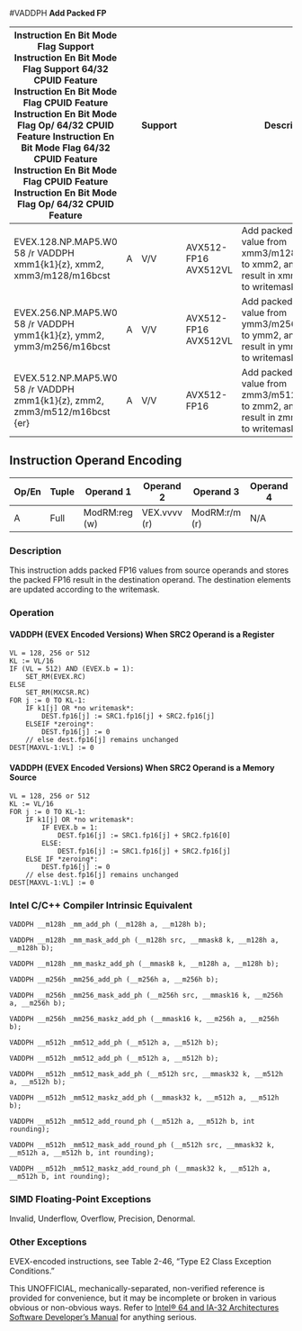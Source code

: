 #VADDPH
**Add Packed FP**

| Instruction En Bit Mode Flag Support Instruction En Bit Mode Flag Support 64/32 CPUID Feature Instruction En Bit Mode Flag CPUID Feature Instruction En Bit Mode Flag Op/ 64/32 CPUID Feature Instruction En Bit Mode Flag 64/32 CPUID Feature Instruction En Bit Mode Flag CPUID Feature Instruction En Bit Mode Flag Op/ 64/32 CPUID Feature |     | Support |                      | Description                                                                                             |
| ---------------------------------------------------------------------------------------------------------------------------------------------------------------------------------------------------------------------------------------------------------------------------------------------------------------------------------------------- | --- | ------- | -------------------- | ------------------------------------------------------------------------------------------------------- |
| EVEX.128.NP.MAP5.W0 58 /r VADDPH xmm1{k1}{z}, xmm2, xmm3/m128/m16bcst                                                                                                                                                                                                                                                                          | A   | V/V     | AVX512-FP16 AVX512VL | Add packed FP16 value from xmm3/m128/m16bcst to xmm2, and store result in xmm1 subject to writemask k1. |
| EVEX.256.NP.MAP5.W0 58 /r VADDPH ymm1{k1}{z}, ymm2, ymm3/m256/m16bcst                                                                                                                                                                                                                                                                          | A   | V/V     | AVX512-FP16 AVX512VL | Add packed FP16 value from ymm3/m256/m16bcst to ymm2, and store result in ymm1 subject to writemask k1. |
| EVEX.512.NP.MAP5.W0 58 /r VADDPH zmm1{k1}{z}, zmm2, zmm3/m512/m16bcst {er}                                                                                                                                                                                                                                                                     | A   | V/V     | AVX512-FP16          | Add packed FP16 value from zmm3/m512/m16bcst to zmm2, and store result in zmm1 subject to writemask k1. |

## Instruction Operand Encoding

| Op/En | Tuple | Operand 1     | Operand 2    | Operand 3     | Operand 4 |
| ----- | ----- | ------------- | ------------ | ------------- | --------- |
| A     | Full  | ModRM:reg (w) | VEX.vvvv (r) | ModRM:r/m (r) | N/A       |

### Description

This instruction adds packed FP16 values from source operands and stores the packed FP16 result in the destination operand. The destination elements are updated according to the writemask.

### Operation

#### VADDPH (EVEX Encoded Versions) When SRC2 Operand is a Register

```
VL = 128, 256 or 512
KL := VL/16
IF (VL = 512) AND (EVEX.b = 1):
    SET_RM(EVEX.RC)
ELSE
    SET_RM(MXCSR.RC)
FOR j := 0 TO KL-1:
    IF k1[j] OR *no writemask*:
        DEST.fp16[j] := SRC1.fp16[j] + SRC2.fp16[j]
    ELSEIF *zeroing*:
        DEST.fp16[j] := 0
    // else dest.fp16[j] remains unchanged
DEST[MAXVL-1:VL] := 0

```

#### VADDPH (EVEX Encoded Versions) When SRC2 Operand is a Memory Source

```
VL = 128, 256 or 512
KL := VL/16
FOR j := 0 TO KL-1:
    IF k1[j] OR *no writemask*:
        IF EVEX.b = 1:
            DEST.fp16[j] := SRC1.fp16[j] + SRC2.fp16[0]
        ELSE:
            DEST.fp16[j] := SRC1.fp16[j] + SRC2.fp16[j]
    ELSE IF *zeroing*:
        DEST.fp16[j] := 0
    // else dest.fp16[j] remains unchanged
DEST[MAXVL-1:VL] := 0

```

### Intel C/C++ Compiler Intrinsic Equivalent

```
VADDPH __m128h _mm_add_ph (__m128h a, __m128h b);

```

```
VADDPH __m128h _mm_mask_add_ph (__m128h src, __mmask8 k, __m128h a, __m128h b);

```

```
VADDPH __m128h _mm_maskz_add_ph (__mmask8 k, __m128h a, __m128h b);

```

```
VADDPH __m256h _mm256_add_ph (__m256h a, __m256h b);

```

```
VADDPH __m256h _mm256_mask_add_ph (__m256h src, __mmask16 k, __m256h a, __m256h b);

```

```
VADDPH __m256h _mm256_maskz_add_ph (__mmask16 k, __m256h a, __m256h b);

```

```
VADDPH __m512h _mm512_add_ph (__m512h a, __m512h b);

```

```
VADDPH __m512h _mm512_add_ph (__m512h a, __m512h b);

```

```
VADDPH __m512h _mm512_mask_add_ph (__m512h src, __mmask32 k, __m512h a, __m512h b);

```

```
VADDPH __m512h _mm512_maskz_add_ph (__mmask32 k, __m512h a, __m512h b);

```

```
VADDPH __m512h _mm512_add_round_ph (__m512h a, __m512h b, int rounding);

```

```
VADDPH __m512h _mm512_mask_add_round_ph (__m512h src, __mmask32 k, __m512h a, __m512h b, int rounding);

```

```
VADDPH __m512h _mm512_maskz_add_round_ph (__mmask32 k, __m512h a, __m512h b, int rounding);

```

### SIMD Floating-Point Exceptions

Invalid, Underflow, Overflow, Precision, Denormal.

### Other Exceptions

EVEX-encoded instructions, see Table 2-46, “Type E2 Class Exception Conditions.”

This UNOFFICIAL, mechanically-separated, non-verified reference is provided for convenience, but it may be
incomplete or broken in various obvious or non-obvious
ways. Refer to [Intel® 64 and IA-32 Architectures Software Developer’s Manual](https://software.intel.com/en-us/download/intel-64-and-ia-32-architectures-sdm-combined-volumes-1-2a-2b-2c-2d-3a-3b-3c-3d-and-4) for anything serious.
